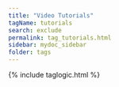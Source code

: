 ```yaml
---
title: "Video Tutorials"
tagName: tutorials
search: exclude
permalink: tag_tutorials.html
sidebar: mydoc_sidebar
folder: tags
---
```

{% include taglogic.html %}